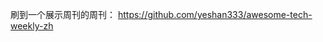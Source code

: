 <p>刷到一个展示周刊的周刊： <a href="https://github.com/yeshan333/awesome-tech-weekly-zh" target="_blank" rel="nofollow noopener" translate="no"><span class="invisible">https://</span><span class="ellipsis">github.com/yeshan333/awesome-t</span><span class="invisible">ech-weekly-zh</span></a></p>